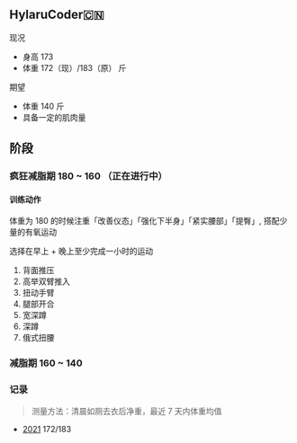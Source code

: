 ## HylaruCoder🇨🇳

现况

- 身高 173
- 体重 172（现）/183（原） 斤

期望

- 体重 140 斤
- 具备一定的肌肉量

## 阶段

### 疯狂减脂期 180 ~ 160 （正在进行中）

#### 训练动作

体重为 180 的时候注重「改善仪态」「强化下半身」「紧实腰部」「提臀」, 搭配少量的有氧运动

选择在早上 + 晚上至少完成一小时的运动

1. 背面推压
2. 高举双臂推入
3. 扭动手臂
4. 腿部开合
5. 宽深蹲
6. 深蹲
7. 俄式扭腰

### 减脂期 160 ~ 140

### 记录

> 测量方法：清晨如厕去衣后净重，最近 7 天内体重均值

- [2021](https://github.com/twocucao/the-road-to-fitness/issues/7)  172/183

